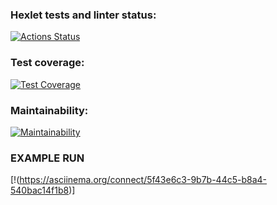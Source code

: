 ### Hexlet tests and linter status:
[![Actions Status](https://github.com/fra1m/backend-project-46/workflows/hexlet-check/badge.svg)](https://github.com/fra1m/backend-project-46/actions)

### Test coverage:
[![Test Coverage](https://api.codeclimate.com/v1/badges/3a6714635e684ae0a638/test_coverage)](https://codeclimate.com/github/fra1m/backend-project-46/test_coverage)

### Maintainability:
[![Maintainability](https://api.codeclimate.com/v1/badges/3a6714635e684ae0a638/maintainability)](https://codeclimate.com/github/fra1m/backend-project-46/maintainability)

### EXAMPLE RUN
[!(https://asciinema.org/connect/5f43e6c3-9b7b-44c5-b8a4-540bac14f1b8)]
